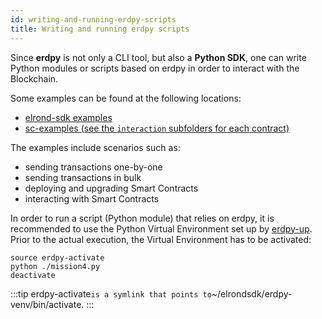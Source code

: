 ```yaml
---
id: writing-and-running-erdpy-scripts
title: Writing and running erdpy scripts
---
```


Since **erdpy** is not only a CLI tool, but also a **Python SDK**, one can write Python modules or scripts based on erdpy in order to interact with the Blockchain.

Some examples can be found at the following locations:

- [elrond-sdk examples](https://github.com/ElrondNetwork/elrond-sdk/tree/master/examples)
- [sc-examples (see the `interaction` subfolders for each contract)](https://github.com/ElrondNetwork/sc-examples)

The examples include scenarios such as:

- sending transactions one-by-one
- sending transactions in bulk
- deploying and upgrading Smart Contracts
- interacting with Smart Contracts

In order to run a script (Python module) that relies on erdpy, it is recommended to use the Python Virtual Environment set up by [erdpy-up](/sdk-and-tools/erdpy/installing-erdpy#install-using-erdpy-up-recommended). Prior to the actual execution, the Virtual Environment has to be activated:

```
source erdpy-activate
python ./mission4.py
deactivate
```

:::tip
erdpy-activate`is a symlink that points to`~/elrondsdk/erdpy-venv/bin/activate.
:::
